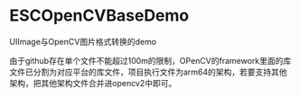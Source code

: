 # ESCOpenCVBaseDemo
UIImage与OpenCV图片格式转换的demo

由于github存在单个文件不能超过100m的限制，OPenCV的framework里面的库文件已分割为对应平台的库文件，项目执行文件为arm64的架构，若要支持其他架构，把其他架构文件合并进opencv2中即可。

